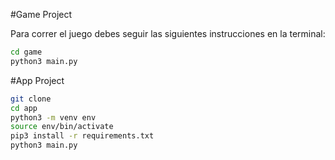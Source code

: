 #Game Project

Para correr el juego debes seguir las siguientes instrucciones en la terminal:

```sh
cd game
python3 main.py
```


#App Project

```sh
git clone
cd app
python3 -m venv env
source env/bin/activate
pip3 install -r requirements.txt
python3 main.py
```